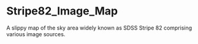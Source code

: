 # Stripe82_Image_Map
A slippy map of the sky area widely known as SDSS Stripe 82 comprising various image sources.
